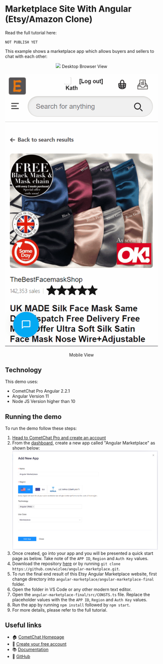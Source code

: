 # Marketplace Site With Angular (Etsy/Amazon Clone)
Read the full tutorial here:

    NOT PUBLISH YET

This example shows a marketplace app which allows buyers and sellers to chat with each other:


<p align="center">
  <img src="screenshots/Browser-FrontPage.gif">
  Desktop Browser View
  <br></br>
  <img src="screenshots/Mobile-GalaxyS5-FrontPage.gif">
  <br></br>
  Mobile View
</p>


## Technology
This demo uses:

* CometChat Pro Angular 2.2.1
* Angular Version 11
* Node JS  Version higher than 10


## Running the demo
To run the demo follow these steps:

1. [Head to CometChat Pro and create an account](https://www.cometchat.com/pro?utm_source=github&utm_medium=link&utm_campaign=angular-marketplace)
2. From the [dashboard](https://app.cometchat.com/signup?utm_source=github&utm_medium=link&utm_campaign=angular-marketplace), create a new app called "Angular Marketplace" as shown below:
  ![](screenshots/CometChatPro-CreateApp.png)
3. Once created, go into your app and you will be presented a quick start page as below. Take note of the `APP ID`, `Region` and `Auth Key` values.
4. Download the repository [here](https://github.com/wizlee/angular-marketplace/archive/refs/heads/master.zip) or by running `git clone https://github.com/wizlee/angular-marketplace.git`. 
5. To run the final end result of this Etsy Angular Marketplace website, first change directory into `angular-marketplace/angular-marketplace-final` folder.
6. Open the folder in VS Code or any other modern text editor. 
7. Open the `angular-marketplace-final/src/CONSTS.ts` file. Replace the placeholder values with the the `APP ID`, `Region` and `Auth Key` values.
8. Run the app by running `npm install` followed by `npm start`. 
9. For more details, please refer to the full tutorial.

## Useful links

- 🏠 [CometChat Homepage](https://www.cometchat.com/pro/?utm_source=github&utm_medium=link&utm_campaign=angular-marketplace)
- 🚀 [Create your free account](https://app.cometchat.com/signup/?utm_source=github&utm_medium=link&utm_campaign=angular-marketplace)
- 📚 [Documentation](https://prodocs.cometchat.com/?utm_source=github&utm_medium=link&utm_campaign=angular-marketplace)
- 👾 [GitHub](https://www.github.com/cometchat-pro)
